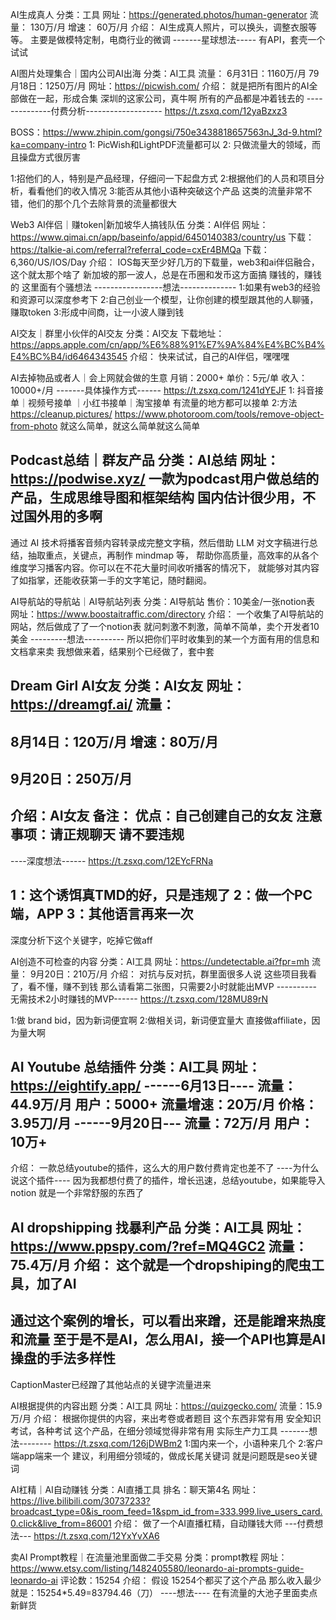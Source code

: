 AI生成真人
分类：工具
网址：https://generated.photos/human-generator
流量： 130万/月
增速： 60万/月
介绍：
AI生成真人照片，可以换头，调整衣服等等。
主要是做模特定制，电商行业的微调
-------星球想法-----
有API，套壳一个试试


AI图片处理集合｜国内公司AI出海
分类：AI工具
流量：
6月31日：1160万/月
79月18日：1250万/月
网址：https://picwish.com/
介绍：
就是把所有图片的AI全部做在一起，形成合集
深圳的这家公司，真牛啊
所有的产品都是冲着钱去的
--------------付费分析-------------------
https://t.zsxq.com/12yaBzxz3

BOSS：https://www.zhipin.com/gongsi/750e3438818657563nJ_3d-9.html?ka=company-intro
1: PicWish和LightPDF流量都可以
2: 只做流量大的领域，而且操盘方式很厉害

1:招他们的人，特别是产品经理，仔细问一下起盘方式
2:根据他们的人员和项目分析，看看他们的收入情况
3:能否从其他小语种突破这个产品
这类的流量非常不错，他们的那个几个去除背景的流量都很大

Web3 AI伴侣｜赚token|新加坡华人搞钱队伍
分类：AI伴侣
网址：https://www.qimai.cn/app/baseinfo/appid/6450140383/country/us
下载：https://talkie-ai.com/referral?referral_code=cxEr4BMQa
下载：
6,360/US/IOS/Day
介绍：
IOS每天至少好几万的下载量，web3和ai伴侣融合，这个就太那个啥了
新加坡的那一波人，总是在币圈和发币这方面搞
赚钱的，赚钱的
这里面有个骚想法
-----------------想法--------------
1:如果有web3的经验和资源可以深度参考下
2:自己创业一个模型，让你创建的模型跟其他的人聊骚，赚取token
3:形成中间商，让一小波人赚到钱


AI交友｜群里小伙伴的AI交友
分类：AI交友
下载地址：https://apps.apple.com/cn/app/%E6%88%91%E7%9A%84%E4%BC%B4%E4%BC%B4/id6464343545
介绍：
快来试试，自己的AI伴侣，嘿嘿嘿


AI去掉物品或者人｜会上网就会做的生意
月销：2000+
单价：5元/单
收入：10000+/月
-------具体操作方式------
https://t.zsxq.com/1241dYEJF
1: 抖音接单｜视频号接单 ｜小红书接单｜淘宝接单
有流量的地方都可以接单
2:方法
https://cleanup.pictures/
https://www.photoroom.com/tools/remove-object-from-photo
就这么简单，就这么简单就这么简单

Podcast总结｜群友产品
分类：AI总结
网址：https://podwise.xyz/
一款为podcast用户做总结的产品，生成思维导图和框架结构
国内估计很少用，不过国外用的多啊
------------------------
通过 AI 技术将播客音频内容转录成完整文字稿，然后借助 LLM 对文字稿进行总结，抽取重点，关键点，再制作 mindmap 等，
帮助你高质量，高效率的从各个维度学习播客内容。你可以在不花大量时间收听播客的情况下，
就能够对其内容了如指掌，还能收获第一手的文字笔记，随时翻阅。


AI导航站的导航站｜AI导航站列表
分类：AI导航站
售价：10美金/一张notion表
网址：https://www.boostaitraffic.com/directory
介绍：
一个收集了AI导航站的网站，然后做成了了一个notion表
就问刺激不刺激，简单不简单，卖个开发者10美金
---------想法----------
所以把你们平时收集到的某一个方面有用的信息和文档拿来卖
我想做来着，结果别个已经做了，套中套


Dream Girl AI女友
分类：AI女友
网址：https://dreamgf.ai/
流量：
-------------------
8月14日：120万/月
增速：80万/月
-----------------
9月20日：250万/月
------------------
介绍：AI女友
备注：
优点：自己创建自己的女友
注意事项：请正规聊天
请不要违规
------------------
----深度想法------
https://t.zsxq.com/12EYcFRNa

1：这个诱饵真TMD的好，只是违规了
2：做一个PC端，APP
3：其他语言再来一次
----------------
深度分析下这个关键字，吃掉它做aff


AI创造不可检查的内容
分类：AI工具
网址：https://undetectable.ai?fpr=mh
流量：
9月20日：210万/月
介绍：
对抗与反对抗，群里面很多人说
这些项目我看了，看不懂，赚不到钱
那么请看第二张图，只需要2小时就能出MVP
----------无需技术2小时赚钱的MVP------
https://t.zsxq.com/128MU89rN

1:做 brand bid，因为新词便宜啊
2:做相关词，新词便宜量大
直接做affiliate，因为量大啊


AI Youtube 总结插件
分类：AI工具
网址：https://eightify.app/
------6月13日----
流量：44.9万/月
用户：5000+
流量增速：20万/月
价格：3.95刀/月
------9月20日---
流量：72万/月
用户：10万+
---------------
介绍：
一款总结youtube的插件，这么大的用户数付费肯定也差不了
----为什么说这个插件----
因为我都想付费了的插件，增长迅速，总结youtube，如果能导入notion
就是一个非常舒服的东西了



AI dropshipping 找暴利产品
分类：AI工具
网址：https://www.ppspy.com/?ref=MQ4GC2
流量：75.4万/月
介绍：
这个就是一个dropshiping的爬虫工具，加了AI
---------------------
通过这个案例的增长，可以看出来蹭，还是能蹭来热度和流量
至于是不是AI，怎么用AI，接一个API也算是AI
操盘的手法多样性
---------------------
CaptionMaster已经蹭了其他站点的关键字流量进来


AI根据提供的内容出题
分类：AI工具
网址：https://quizgecko.com/
流量：15.9万/月
介绍：
根据你提供的内容，来出考卷或者题目
这个东西非常有用
安全知识考试，各种考试
这个产品，在细分领域觉得非常有用
实际生产力工具
-------想法--------
https://t.zsxq.com/126jDWBm2
1:国内来一个，小语种来几个
2:客户端app端来一个
建议，利用细分领域的，做成长尾关键词
就是问题既是seo关键词


AI杠精｜AI自动赚钱
分类：AI直播工具
排名：聊天第4名
网址：https://live.bilibili.com/30737233?broadcast_type=0&is_room_feed=1&spm_id_from=333.999.live_users_card.0.click&live_from=86001
介绍：
做了一个AI直播杠精，自动赚钱大师
---付费想法---
https://t.zsxq.com/12YxYvXA6

卖AI Prompt教程｜在流量池里面做二手交易
分类：prompt教程
网址：https://www.etsy.com/listing/1482405580/leonardo-ai-prompts-guide-leonardo-ai
评论数：15254
介绍：
假设 15254个都买了这个产品
那么收入最少就是：15254*5.49=83794.46（刀）
----想法----
在有流量的大池子里面卖点新鲜货
